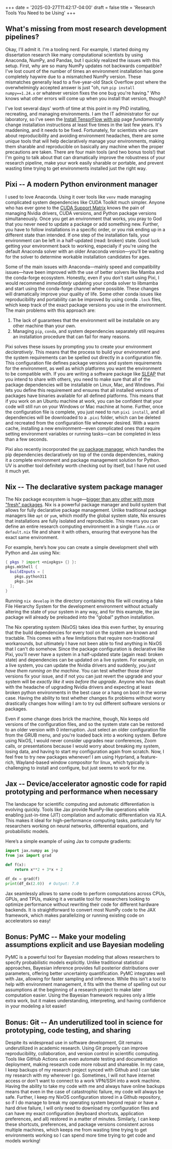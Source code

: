 +++
date = '2025-03-27T11:42:17-04:00'
draft = false
title = 'Research Tools You Need to be Using'
+++
## What's missing from most research development pipelines?

Okay, I'll admit it. I'm a tooling nerd. For example, I started doing my dissertation research like many computational scientists by using Anaconda, NumPy, and Pandas, but I quickly realized the issues with this setup. First, why are so many NumPy updates not backwards compatible? I've lost count of the number of times an environment installation has gone completely haywire due to a mismatched NumPy version. These mismatches generally lead to a five-year-old Stack Overflow post where the overwhelmingly accepted answer is just "oh, run `pip install numpy==1.24.x` or whatever version fixes the one bug you're having." Who knows what other errors will come up when you install that version, though?

I've lost several days' worth of time at this point in my PhD installing, recreating, and managing environments. I am the IT administrator for our laboratory, so I've seen the [Install TensorFlow with pip](https://tensorflow.org/install/pip) page *fundamentally* change installation instructions at least five times in the last few years. It's maddening, and it needs to be fixed. Fortunately, for scientists who care about reproducibility and avoiding environment headaches, there are some unique tools that will help declaratively manage your environments, making them sharable and reproducible on basically any machine when the proper precautions are taken. There are four main tools (and two bonus tools!) that I'm going to talk about that can dramatically improve the robustness of your research pipeline, make your work easily sharable or portable, and prevent wasting time trying to get environments installed just the right way.

## Pixi -- A modern Python environment manager

I used to love Anaconda. Using it over tools like `venv` made managing complicated system dependencies like CUDA Toolkit much simpler. Anyone who has ever gone to the [CUDA Support Matrix](https://docs.nvidia.com/deeplearning/cudnn/backend/latest/reference/support-matrix.html) knows the pain of managing Nvidia drivers, CUDA versions, and Python package versions simultaneously. Once you get an environment that works, you pray to God that you never need to update a package or add something new. Further, you have to follow installations in a specific order, or you risk ending up in a different state than intended. If one step of the installation fails, your environment can be left in a half-updated (read: broken) state. Good luck getting your environment back to working, especially if you're using the default Anaconda solver with an older Anaconda version—you'll be waiting for the solver to determine workable installation candidates for ages.

Some of the main issues with Anaconda—mainly speed and compatibility issues—have been improved with the use of better solvers like Mamba and the conda-forge ecosystem. Honestly, even if you don't start using Pixi, I would recommend *immediately* updating your conda solver to libmamba and start using the conda-forge channel where possible. These changes will dramatically improve your quality of life. Some other conda issues like reproducibility and portability can be improved by using conda `.lock` files, which keep track of the exact package versions you use in the environment. The main problems with this approach are:

1. The lack of guarantees that the environment will be installable on any other machine than your own.
2. Managing `pip`, `conda`, and system dependencies separately still requires an installation procedure that can fail for many reasons.

Pixi solves these issues by prompting you to create your environment *declaratively*. This means that the process to build your environment and the system requirements can be spelled out directly in a configuration file. This configuration file defines package versions and system requirements for the environment, as well as which platforms you want the environment to be compatible with. If you are writing a software package like [SLEAP](https://github.com/SLEAP) that you intend to share with others, you need to make sure that all of the package dependencies will be installable on Linux, Mac, and Windows. Pixi lets you define this requirement and ensures that all installed versions of packages have binaries available for all defined platforms. This means that if you work on an Ubuntu machine at work, you can be confident that your code will still run on your Windows or Mac machine at home. Further, once the configuration file is complete, you just need to run `pixi install`, and all dependencies will be downloaded to a `.pixi` folder, which can be deleted and recreated from the configuration file whenever desired. With a warm cache, installing a new environment—even complicated ones that require setting environment variables or running tasks—can be completed in less than a few seconds.

Pixi also recently incorporated the [uv package manager](https://astral.sh/blog/uv), which handles the pip dependencies declaratively on top of the conda dependencies, making it a complete environment and package management solution for Python. UV is another tool definitely worth checking out by itself, but I have not used it much yet.

## Nix -- The declarative system package manager

The Nix package ecosystem is huge—[bigger than any other with more "fresh" packages](https://discourse.nixos.org/t/nixpkgs-has-been-the-largest-repository-for-months/10667). Nix is a powerful package manager and build system that allows for fully declarative package management. Unlike traditional package managers like `apt` or `yum`, which modify the global system state, Nix ensures that installations are fully isolated and reproducible. This means you can define an entire research computing environment in a single `flake.nix` or `default.nix` file and share it with others, ensuring that everyone has the exact same environment.

For example, here’s how you can create a simple development shell with Python and Jax using Nix:

```nix
{ pkgs ? import <nixpkgs> {} }:
pkgs.mkShell {
  buildInputs = [
    pkgs.python311
    pkgs.jax
  ];
}
```
Running `nix develop` in the directory containing this file will creating a fake File Hierarchy System for the development environment without actually altering the state of your system in any way, and for this example, the jax package will already be preloaded into the "global" python installation. 

The Nix operating system (NixOS) takes idea this even further, by ensuring that the build dependencies for every tool on the system are known and tractable. This comes with a few limitations that require non-traditional workarounds, but ultimately I have not been able to find anything in NixOS that I can't do somehow. Since the package configuration is declarative like Pixi, you'll never have a system in a half-updated state (again read: broken state) and dependencies can be updated on a live system. For example, on a live system, you can update the Nvidia drivers and suddenly, *you just have them running on the machine*. You can test whether those driver versions fix your issue, and if not you can just revert the upgrade and your system will be *exactly like it was before the upgrade*. Anyone who has dealt with the headache of upgrading Nvidia drivers and expecting at least broken python environments in the best case or a hang on boot in the worse case. Having the ability to test whether changes fix problems without worry drastically changes how willing I am to try out different software versions or packages. 

Even if some change does brick the machine, though, Nix keeps old versions of the configuration files, and so the system state can be restored to an older version with 0 interruption. Just select an older configuration file from the GRUB menu, and you're loaded back into a working system. Before using NixOS, I would never consider upgrades near conferences, Zoom calls, or presentations because I would worry about breaking my system, losing data, and having to start my configuration again from scratch. Now, I feel free to try new packages whenever! I am using Hyprland, a feature-rich, Wayland-based window compositor for linux, which typically is challenging to install and configure, but just seems to work for me. 


## Jax -- Device/accelerator agnostic code for rapid prototyping and performance when necessary

The landscape for scientific computing and automatic differentiation is evolving quickly. Tools like Jax provide NumPy-like operations while enabling just-in-time (JIT) compilation and automatic differentiation via XLA. This makes it ideal for high-performance computing tasks, particularly for researchers working on neural networks, differential equations, and probabilistic models.

Here’s a simple example of using Jax to compute gradients:

```python
import jax.numpy as jnp
from jax import grad

def f(x):
    return x**2 + 3*x + 2

df_dx = grad(f)
print(df_dx(2.0))  # Output: 7.0
```

Jax seamlessly allows to same code to perform computations across CPUs, GPUs, and TPUs, making it a versatile tool for researchers looking to optimize performance without rewriting their code for different hardware backends. It is straightforward to convert most NumPy code to the JAX framework, which makes parallelizing or running existing code on accelerators so easy!

## Bonus: PyMC -- Make your modeling assumptions explicit and use Bayesian modeling

PyMC is a powerful tool for Bayesian modeling that allows researchers to specify probabilistic models explicitly. Unlike traditional statistical approaches, Bayesian inference provides full posterior distributions over parameters, offering better uncertainty quantification. PyMC integrates well with Jax, allowing for faster sampling and inference. While this isn't a tool to help with environment management, it fits with the theme of spelling out our assumptions at the beginning of a research project to make later computation easier. Using the Bayesian framework requires only a little extra work, but it makes understanding, interpreting, and having confidence in your modeling a lot easier!

## Bonus: Git -- An underutilized tool in science for prototyping, code testing, and sharing

Despite its widespread use in software development, Git remains underutilized in academic research. Using Git properly can improve reproducibility, collaboration, and version control in scientific computing. Tools like GitHub Actions can even automate testing and documentation deployment, making research code more robust and shareable. In my case, I keep backups of my research project synced with Github and I can take my research with my wherever I go. Sometimes, I will not have internet access or don't want to connect to a work VPN/SSH into a work machine. Having the ability to take my code with me and always have online backups means that even in the case of catastrophic failure, my code will always be safe. Further, I keep my NixOS configuration stored in a Github repository, so if I do manage to break my operating system beyond repair or have a hard drive failure, I will only need to download my configuration files and can have my exact configuration (keyboard shortcuts, application preferences, and all) restored in a matter of minutes. Similarly, I can keep these shortcuts, preferences, and package versions consistent across multiple machines, which keeps me from wasting time trying to get environments working so I can spend more time trying to get code and models working!

